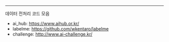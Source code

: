 -------
데이터 전처리 코드 모음

* ai_hub: https://www.aihub.or.kr/
* labelme: https://github.com/wkentaro/labelme
* challenge: http://www.ai-challenge.kr/